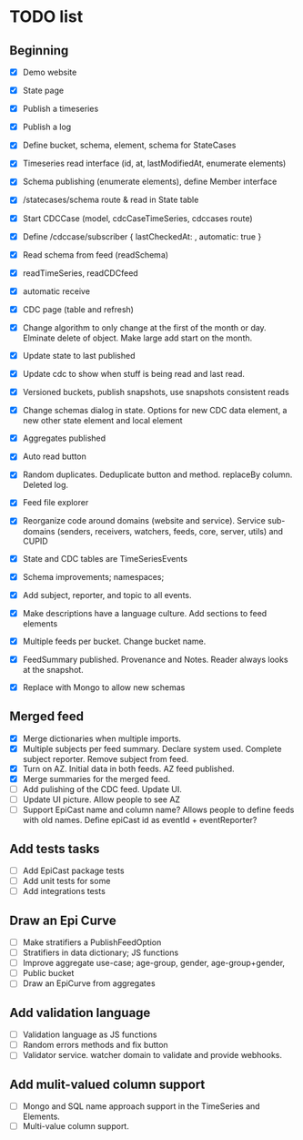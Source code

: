 # TODO list

## Beginning

* [x] Demo website
* [x] State page
* [x] Publish a timeseries
* [x] Publish a log
* [x] Define bucket, schema, element, schema for StateCases
* [x] Timeseries read interface (id, at, lastModifiedAt, enumerate elements)
* [x] Schema publishing (enumerate elements), define Member interface
* [x] /statecases/schema route & read in State table
* [x] Start CDCCase (model, cdcCaseTimeSeries, cdccases route)
* [x] Define /cdccase/subscriber { lastCheckedAt: , automatic: true }
* [x] Read schema from feed (readSchema)
* [x] readTimeSeries, readCDCfeed
* [x] automatic receive
* [x] CDC page (table and refresh)
* [x] Change algorithm to only change at the first of the month or day. Elminate delete of object. Make large add start on the month.
* [x] Update state to last published
* [x] Update cdc to show when stuff is being read and last read.
* [x] Versioned buckets, publish snapshots, use snapshots consistent reads
* [x] Change schemas dialog in state. Options for new CDC data element, a new other state element and local element
* [x] Aggregates published
* [x] Auto read button
* [x] Random duplicates. Deduplicate button and method. replaceBy column. Deleted log.
* [x] Feed file explorer
* [x] Reorganize code around domains (website and service). Service sub-domains (senders, receivers, watchers, feeds, core, server, utils) and CUPID
* [x] State and CDC tables are TimeSeriesEvents
* [x] Schema improvements; namespaces;

* [x] Add subject, reporter, and topic to all events.
* [x] Make descriptions have a language culture. Add sections to feed elements
* [x] Multiple feeds per bucket. Change bucket name.
* [x] FeedSummary published. Provenance and Notes. Reader always looks at the snapshot.
* [x] Replace with Mongo to allow new schemas

## Merged feed

* [x] Merge dictionaries when multiple imports.
* [x] Multiple subjects per feed summary. Declare system used. Complete subject reporter. Remove subject from feed.
* [x] Turn on AZ. Initial data in both feeds. AZ feed published.
* [x] Merge summaries for the merged feed.
* [ ] Add pulishing of the CDC feed. Update UI.
* [ ] Update UI picture. Allow people to see AZ
* [ ] Support EpiCast name and column name? Allows people to define feeds with old names. Define epiCast id as eventId + eventReporter? 

## Add tests tasks

* [ ] Add EpiCast package tests
* [ ] Add unit tests for some
* [ ] Add integrations tests

## Draw an Epi Curve

* [ ] Make stratifiers a PublishFeedOption
* [ ] Stratifiers in data dictionary; JS functions
* [ ] Improve aggregate use-case; age-group, gender, age-group+gender,
* [ ] Public bucket
* [ ] Draw an EpiCurve from aggregates

## Add validation language

* [ ] Validation language as JS functions
* [ ] Random errors methods and fix button
* [ ] Validator service. watcher domain to validate and provide webhooks.

## Add mulit-valued column support

* [ ] Mongo and SQL name approach support in the TimeSeries and Elements.
* [ ] Multi-value column support.
